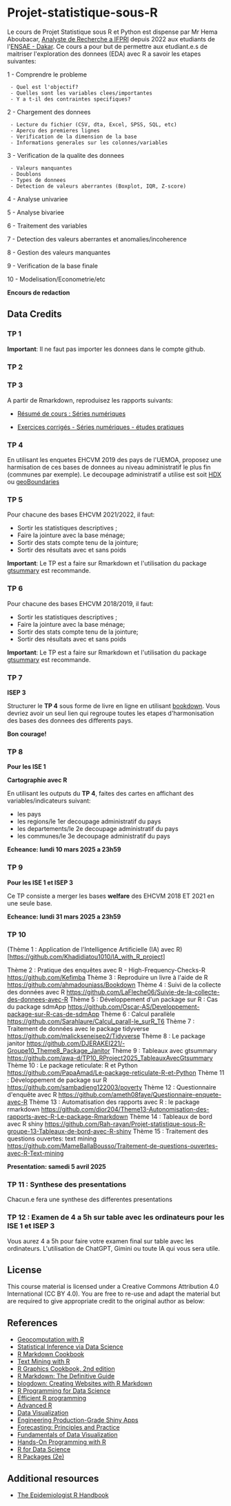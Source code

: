 # Projet-statistique-sous-R
 
Le cours de Projet Statistique sous R et Python est dispense par Mr Hema Aboubacar, [Analyste de Recherche a IFPRI](https://www.ifpri.org/profile/aboubacar-hema/) depuis 2022 aux etudiants de l'[ENSAE - Dakar](https://www.ensae.sn/).
Ce cours a pour but de permettre aux etudiant.e.s de maitriser l'exploration des donnees (EDA) avec R a savoir les etapes suivantes:

1 - Comprendre le probleme

     - Quel est l'objectif?
     - Quelles sont les variables clees/importantes
     - Y a t-il des contraintes specifiques?

2 - Chargement des donnees

     - Lecture du fichier (CSV, dta, Excel, SPSS, SQL, etc)
     - Apercu des premieres lignes
     - Verification de la dimension de la base
     - Informations generales sur les colonnes/variables

3 - Verification de la qualite des donnees

     - Valeurs manquantes
     - Doublons
     - Types de donnees
     - Detection de valeurs aberrantes (Boxplot, IQR, Z-score)
     

4 - Analyse univariee


5 - Analyse bivariee


6 - Traitement des variables


7 - Detection des valeurs aberrantes et anomalies/incoherence


8 - Gestion des valeurs manquantes


9 - Verification de la base finale


10 - Modelisation/Econometrie/etc

 **Encours de redaction**

## Data Credits

### TP 1

**Important**: Il ne faut pas importer les donnees dans le compte github.

### TP 2

### TP 3

A partir de Rmarkdown, reproduisez les rapports suivants:

- [Résumé de cours : Séries numériques](https://www.bibmath.net/ressources/index.php?action=affiche&quoi=mathsup/cours/series.html#:~:text=Dans%20toute%20la%20suite%2C%20%28un%29n%E2%88%88N%20%28u%20n%29%20n,%3D%20%E2%88%91%20k%20%3D%200%20n%20u%20k.)

- [Exercices corrigés - Séries numériques - études pratiques](https://bibmath.net/ressources/index.php?action=affiche&quoi=bde/analyse/suitesseries/serienum_prat&type=fexo)

### TP 4

En utilisant les enquetes EHCVM 2019 des pays de l'UEMOA, proposez une harmisation de ces bases de donnees au niveau administratif le plus fin (communes par exemple).
Le decoupage administratif a utilise est soit [HDX](https://data.humdata.org/) ou [geoBoundaries](https://www.geoboundaries.org/simplifiedDownloads.html)

### TP 5
Pour chacune des bases EHCVM 2021/2022, il faut:

- Sortir les statistiques descriptives ;
- Faire la jointure avec la base ménage; 
- Sortir des stats compte tenu de la jointure; 
- Sortir des résultats avec et sans poids
  
**Important**: Le TP est a faire sur Rmarkdown et l'utilisation du package [gtsummary](https://www.danieldsjoberg.com/gtsummary/) est recommande.
  
### TP 6

Pour chacune des bases EHCVM 2018/2019, il faut:

- Sortir les statistiques descriptives ;
- Faire la jointure avec la base ménage; 
- Sortir des stats compte tenu de la jointure; 
- Sortir des résultats avec et sans poids
  
**Important**: Le TP est a faire sur Rmarkdown et l'utilisation du package [gtsummary](https://www.danieldsjoberg.com/gtsummary/) est recommande.

### TP 7

**ISEP 3**

Structurer le **TP 4** sous forme de livre en ligne en utilisant [bookdown](https://bookdown.org/yihui/bookdown/).
Vous devriez avoir un seul lien qui regroupe toutes les etapes d'harmonisation des bases des donnees des differents pays.

**Bon courage!**

### TP 8

**Pour les ISE 1**

**Cartographie avec R**

En utilisant les outputs du **TP 4**, faites des cartes en affichant des variables/indicateurs suivant:
 - les pays
 - les regions/le 1er decoupage administratif du pays
 - les departements/le 2e decoupage administratif du pays
 - les communes/le 3e decoupage administratif du pays

**Echeance: lundi 10 mars 2025 a 23h59**

### TP 9

**Pour les ISE 1 et ISEP 3**

Ce TP consiste a merger les bases **welfare** des EHCVM 2018 ET 2021 en une seule base.

**Echeance: lundi 31 mars 2025 a 23h59**

### TP 10

(Thème 1 : Application de l'Intelligence Artificielle (IA) avec R)[https://github.com/Khadidiatou1010/IA_with_R_project]

Thème 2 : Pratique des enquêtes avec R - High-Frequency-Checks-R
https://github.com/Kefimba
Thème 3 : Reproduire un livre à l'aide de R
https://github.com/ahmadouniass/Bookdown
Thème 4 : Suivi de la collecte des données avec R
https://github.com/LaFleche06/Suivie-de-la-collecte-des-donnees-avec-R
Thème 5 : Développement d'un package sur R : Cas du package sdmApp
https://github.com/Oscar-AS/Developpement-package-sur-R-cas-de-sdmApp
Thème 6 : Calcul parallèle
https://github.com/Sarahlaure/Calcul_parall-le_surR_T6
Thème 7 : Traitement de données avec le package tidyverse
https://github.com/malickseneisep2/Tidyverse
Thème 8 : Le package janitor
https://github.com/DJERAKEI221/-Groupe10_Theme8_Package_Janitor
Thème 9 : Tableaux avec gtsummary
https://github.com/awa-d/TP10_RProject2025_TableauxAvecGtsummary
Thème 10 : Le package reticulate: R et Python
https://github.com/PapaAmad/Le-package-reticulate-R-et-Python
Thème 11 : Développement de package sur R
https://github.com/sambadieng122003/poverty
Thème 12 : Questionnaire d'enquête avec R
https://github.com/ameth08faye/Questionnaire-enquete-avec-R
Thème 13 : Automatisation des rapports avec R : le package rmarkdown
https://github.com/dior204/Theme13-Autonomisation-des-rapports-avec-R-Le-package-Rmarkdown
Thème 14 : Tableaux de bord avec R shiny
https://github.com/Rah-rayan/Projet-statistique-sous-R-groupe-13-Tableaux-de-bord-avec-R-shiny
Thème 15 : Traitement des questions ouvertes: text mining
https://github.com/MameBallaBousso/Traitement-de-questions-ouvertes-avec-R-Text-mining

 
 **Presentation: samedi 5 avril 2025**

### TP 11 : Synthese des presentations

Chacun.e fera une synthese des differentes presentations


### TP 12 : Examen de 4 a 5h sur table avec les ordinateurs pour les ISE 1 et ISEP 3

Vous aurez 4 a 5h pour faire votre examen final sur table avec les ordinateurs.
L'utilisation de ChatGPT, Gimini ou toute IA qui vous sera utile.



## License
This course material is licensed under a Creative Commons Attribution 4.0 International (CC BY 4.0). You are free to re-use and adapt the material but are required to give appropriate credit to the original author as below:

## References

- [Geocomputation with R](https://r.geocompx.org/)
- [Statistical Inference via Data Science](https://moderndive.com/)
- [R Markdown Cookbook](https://bookdown.org/yihui/rmarkdown-cookbook/)
- [Text Mining with R](https://www.tidytextmining.com/)
- [R Graphics Cookbook, 2nd edition](https://r-graphics.org/)
- [R Markdown: The Definitive Guide](https://bookdown.org/yihui/rmarkdown/)
- [blogdown: Creating Websites with R Markdown](https://bookdown.org/yihui/blogdown/)
- [R Programming for Data Science](https://bookdown.org/rdpeng/rprogdatascience/)
- [Efficient R programming](https://csgillespie.github.io/efficientR/)
- [Advanced R](https://adv-r.hadley.nz/)
- [Data Visualization](https://socviz.co/)
- [Engineering Production-Grade Shiny Apps](https://engineering-shiny.org/)
- [Forecasting: Principles and Practice](https://otexts.com/fpp2/)
- [Fundamentals of Data Visualization](https://clauswilke.com/dataviz/)
- [Hands-On Programming with R](https://rstudio-education.github.io/hopr/)
- [R for Data Science](https://r4ds.had.co.nz/)
- [R Packages (2e)](https://r-pkgs.org/)

  
## Additional resources

- [The Epidemiologist R Handbook](https://epirhandbook.com/en/)
